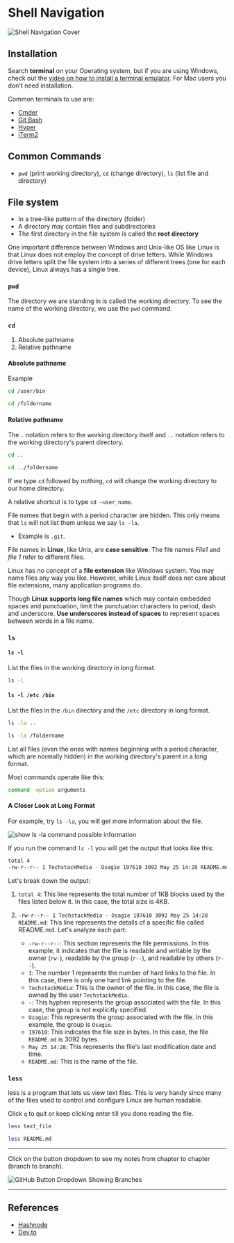 # Shell Navigation

![Shell Navigation Cover](https://res.cloudinary.com/bizstak/image/upload/v1685174291/GitHub_Cover_Image_jvvxr9.png)

## Installation

Search **terminal** on your Operating system, but if you are using Windows, check out the [video on how to install a terminal emulator](https://www.youtube.com/watch?v=N-Eu7g8Zv7o&t=2s). For Mac users you don't need installation.

Common terminals to use are:

- [Cmder](https://cmder.app)
- [Git Bash](https://git-scm.com/downloads)
- [Hyper](https://hyper.is/#installation)
- [iTerm2](https://iterm2.com/downloads.html)

## Common Commands

- `pwd` (print working directory), `cd` (change directory), `ls` (list file and directory)

## File system

- In a tree-like pattern of the directory (folder)
- A directory may contain files and subdirectories
- The first directory in the file system is called the **root directory**

One important difference between Windows and Unix-like OS like Linux is that Linux does not employ the concept of drive letters. While Windows drive letters split the file system into a series of different trees (one for each device), Linux always has a single tree.

### `pwd`

The directory we are standing in is called the working directory. To see the name of the working directory, we use the `pwd` command.

### `cd`

1. Absolute pathname
2. Relative pathname

#### Absolute pathname

Example

```sh
cd /user/bin
```

```sh
cd /foldername
```

#### Relative pathname

The `.` notation refers to the working directory itself and `..` notation refers to the working directory's parent directory.

```sh
cd ..
```

```sh
cd ../foldername
```

If we type `cd` followed by nothing, `cd` will change the working directory to our home directory.

A relative shortcut is to type `cd ~user_name`.

File names that begin with a period character are hidden. This only means that `ls` will not list them unless we say `ls -la`.

- Example is `.git`.

File names in **Linux**, like Unix, are **case sensitive**. The file names _File1_ and _file 1_ refer to different files.

Linux has no concept of a **file extension** like Windows system. You may name files any way you like. However, while Linux itself does not care about file extensions, many application programs do.

Though **Linux supports long file names** which may contain embedded spaces and punctuation, limit the punctuation characters to period, dash and underscore. **Use underscores instead of spaces** to represent spaces between words in a file name.

### `ls`

#### `ls -l`

List the files in the working directory in long format.

```sh
ls -l
```

#### `ls -l /etc /bin`

List the files in the `/bin` directory and the `/etc` directory in long format.

```sh
ls -la ..
```

```sh
ls -la /foldername
```

List all files (even the ones with names beginning with a period character, which are normally hidden) in the working directory's parent in a long format.

Most commands operate like this:

```sh
command -option arguments
```

#### A Closer Look at Long Format

For example, try `ls -la`, you will get more information about the file.

![show ls -la command possible information](https://res.cloudinary.com/bizstak/image/upload/v1685049199/ls-la-command-info_kgiglf.png)

If you run the command `ls -l` you will get the output that looks like this:

```sh
total 4
-rw-r--r-- 1 TechstackMedia - Osagie 197610 3092 May 25 14:28 README.md
```

Let's break down the output:

1. `total 4`: This line represents the total number of 1KB blocks used by the files listed below it. In this case, the total size is 4KB.

2. `-rw-r--r-- 1 TechstackMedia - Osagie 197610 3092 May 25 14:28 README.md`: This line represents the details of a specific file called README.md. Let's analyze each part:
   - `-rw-r--r--`: This section represents the file permissions. In this example, it indicates that the file is readable and writable by the owner (`rw-`), readable by the group (`r--`), and readable by others (`r--`).
   - `1`: The number 1 represents the number of hard links to the file. In this case, there is only one hard link pointing to the file.
   - `TechstackMedia`: This is the owner of the file. In this case, the file is owned by the user `TechstackMedia`.
   - `-`: This hyphen represents the group associated with the file. In this case, the group is not explicitly specified.
   - `Osagie`: This represents the group associated with the file. In this example, the group is `Osagie`.
   - `197610`: This indicates the file size in bytes. In this case, the file `README.md` is 3092 bytes.
   - `May 25 14:28`: This represents the file's last modification date and time.
   - `README.md`: This is the name of the file.

### `less`

less is a program that lets us view text files. This is very handy since many of the files used to control and configure Linux are human readable.

Click `q` to quit or keep clicking enter till you done reading the file.

```sh
less text_file
```

```sh
less README.md
```

---

Click on the button dropdown to see my notes from chapter to chapter (branch to branch).

![GitHub Button Dropdown Showing Branches](https://res.cloudinary.com/bizstak/image/upload/v1685042613/github-button-dropdown_qu4m2l.jpg)

---

## References

- [Hashnode](https://blog.techstackmedia.com/shell-navigation)
- [Dev.to](https://dev.to/bello/shell-navigation-4j0f)
